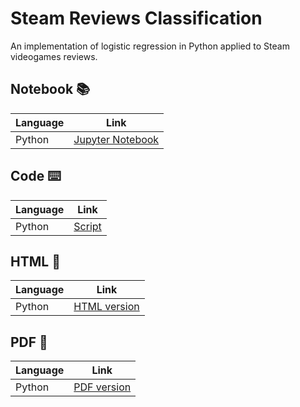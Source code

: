 # Steam Reviews Classification
 An implementation of logistic regression in Python applied to Steam videogames reviews.

## Notebook :books: 

| Language | Link                                                                                                                                                    |
|----------|---------------------------------------------------------------------------------------------------------------------------------------------------------|
| Python   | [Jupyter Notebook](https://github.com/giovanni-cutri/steam-reviews-classification/blob/main/notebook/steam-reviews-classification.ipynb) |


## Code :keyboard:

| Language | Link                                                                                                                                  |
|----------|---------------------------------------------------------------------------------------------------------------------------------------|
| Python   | [Script](https://github.com/giovanni-cutri/steam-reviews-classification/blob/main/code/steam-reviews-classification.py) |


## HTML :scroll:

| Language | Link                                                                                                                                                 |
|----------|------------------------------------------------------------------------------------------------------------------------------------------------------|
| Python   | [HTML version](https://github.com/giovanni-cutri/steam-reviews-classification/blob/main/html/steam-reviews-classification.html) |


## PDF :book:

| Language | Link                                                                                                                                              |
|----------|---------------------------------------------------------------------------------------------------------------------------------------------------|
| Python   | [PDF version](https://github.com/giovanni-cutri/steam-reviews-classification/blob/main/pdf/steam-reviews-classification.pdf) |
